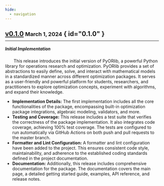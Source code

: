 ```yaml
---
hide:
  - navigation
---
```


<style>
	.divider {
		margin-top: -0.5em !important;
		margin-bottom: -0.2em !important;
	}
</style>

[//]: # (--------------------------------------------------------------------------------------------------------------)

## [v0.1.0](https://github.com/dapensoft/pyorlib/releases/tag/0.1.0) <small>March 1, 2024</small> { id="0.1.0" }

<hr class="divider">

##### Initial Implementation

&emsp;&emsp;This release introduces the initial version of PyORlib, a powerful Python library for operations research
and optimization. PyORlib provides a set of abstractions to easily define, solve, and interact with mathematical models
in a standardized manner across different optimization packages. It serves as a user-friendly and powerful platform for
students, researchers, and practitioners to explore optimization concepts, experiment with algorithms, and expand their
knowledge.

- **Implementation Details:** The first implementation includes all the core functionalities of the package,
  encompassing built-in optimization package integrations, algebraic modeling, validators, and more.
- **Testing and Coverage:** This release includes a test suite that verifies the correctness of the package
  implementation. It also integrates code coverage, achieving 100% test coverage. The tests are configured to run
  automatically via GitHub Actions on both push and pull requests to the master branch.
- **Formatter and Lint Configuration:** A formatter and lint configuration have been added to the project. This ensures
  consistent code style, maintainability, and adherence to the established coding standards defined in the project
  documentation.
- **Documentation:** Additionally, this release includes comprehensive documentation for the package. The documentation
  covers the main page, a detailed getting started guide, examples, API reference, and release notes.

[//]: # (--------------------------------------------------------------------------------------------------------------)

<br>
